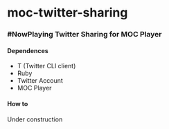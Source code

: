 # moc-twitter-sharing
### #NowPlaying Twitter Sharing for MOC Player

#### Dependences

* T (Twitter CLI client)
* Ruby
* Twitter Account
* MOC Player

#### How to

Under construction
